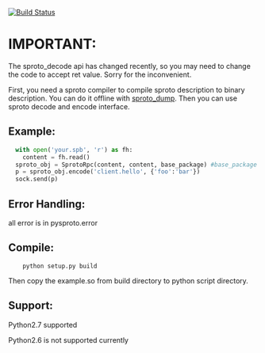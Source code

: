 [![Build Status](https://travis-ci.org/spin6lock/python-sproto.svg?branch=master)](https://travis-ci.org/spin6lock/python-sproto)

IMPORTANT:
==========
The sproto_decode api has changed recently, so you may need to change the code to accept ret value. Sorry for the inconvenient.

First, you need a sproto compiler to compile sproto
description to binary description. You can do it offline with [sproto_dump](https://github.com/lvzixun/sproto_dump).
Then you can use sproto decode and encode interface.

Example:
----------

```python
  with open('your.spb', 'r') as fh:
    content = fh.read()
  sproto_obj = SprotoRpc(content, content, base_package) #base_package is your package struct name
  p = sproto_obj.encode('client.hello', {'foo':'bar'})
  sock.send(p)
```

Error Handling:
---------------
all error is in pysproto.error

Compile:
--------

```
    python setup.py build
```
    
Then copy the example.so from build directory to python script directory.

Support:
-------
Python2.7 supported

Python2.6 is not supported currently
